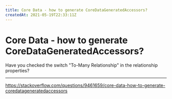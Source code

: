 ```yaml
---
title: Core Data - how to generate CoreDataGeneratedAccessors?
createdAt: 2021-05-19T22:33:11Z
---
```


# Core Data - how to generate CoreDataGeneratedAccessors?

Have you checked the switch "To-Many Relationship" in the relationship properties?

---
https://stackoverflow.com/questions/9461659/core-data-how-to-generate-coredatageneratedaccessors
